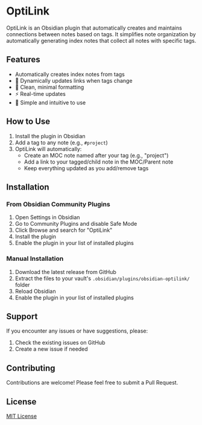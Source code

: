 # OptiLink

OptiLink is an Obsidian plugin that automatically creates and maintains connections between notes based on tags. It simplifies note organization by automatically generating index notes that collect all notes with specific tags.

## Features

- Automatically creates index notes from tags
- 🔄 Dynamically updates links when tags change
- 📝 Clean, minimal formatting
- ⚡ Real-time updates
- 🎯 Simple and intuitive to use

## How to Use

1. Install the plugin in Obsidian
2. Add a tag to any note (e.g., `#project`)
3. OptiLink will automatically:
   - Create an MOC note named after your tag (e.g., "project")
   - Add a link to your tagged/child note in the MOC/Parent note
   - Keep everything updated as you add/remove tags


## Installation

### From Obsidian Community Plugins

1. Open Settings in Obsidian
2. Go to Community Plugins and disable Safe Mode
3. Click Browse and search for "OptiLink"
4. Install the plugin
5. Enable the plugin in your list of installed plugins

### Manual Installation

1. Download the latest release from GitHub
2. Extract the files to your vault's `.obsidian/plugins/obsidian-optilink/` folder
3. Reload Obsidian
4. Enable the plugin in your list of installed plugins

## Support

If you encounter any issues or have suggestions, please:
1. Check the existing issues on GitHub
2. Create a new issue if needed

## Contributing

Contributions are welcome! Please feel free to submit a Pull Request.

## License

[MIT License](LICENSE)